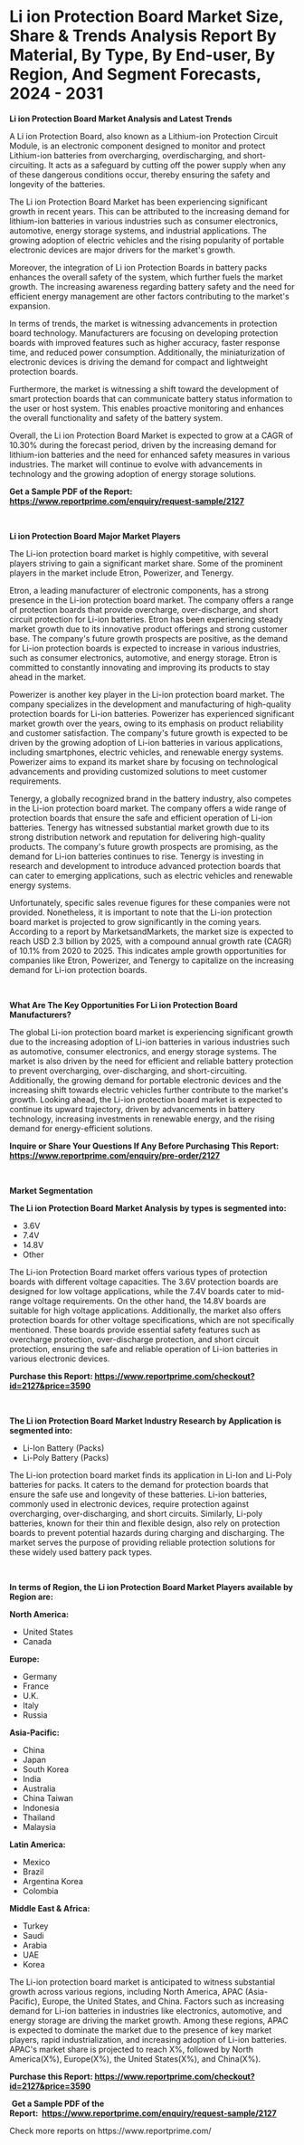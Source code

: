 <p><h1>Li ion Protection Board Market Size, Share & Trends Analysis Report By Material, By Type, By End-user, By Region, And Segment Forecasts, 2024 - 2031</h1></p><p><strong>Li ion Protection Board Market Analysis and Latest Trends</strong></p>
<p><p>A Li ion Protection Board, also known as a Lithium-ion Protection Circuit Module, is an electronic component designed to monitor and protect Lithium-ion batteries from overcharging, overdischarging, and short-circuiting. It acts as a safeguard by cutting off the power supply when any of these dangerous conditions occur, thereby ensuring the safety and longevity of the batteries.</p><p>The Li ion Protection Board Market has been experiencing significant growth in recent years. This can be attributed to the increasing demand for lithium-ion batteries in various industries such as consumer electronics, automotive, energy storage systems, and industrial applications. The growing adoption of electric vehicles and the rising popularity of portable electronic devices are major drivers for the market's growth.</p><p>Moreover, the integration of Li ion Protection Boards in battery packs enhances the overall safety of the system, which further fuels the market growth. The increasing awareness regarding battery safety and the need for efficient energy management are other factors contributing to the market's expansion.</p><p>In terms of trends, the market is witnessing advancements in protection board technology. Manufacturers are focusing on developing protection boards with improved features such as higher accuracy, faster response time, and reduced power consumption. Additionally, the miniaturization of electronic devices is driving the demand for compact and lightweight protection boards.</p><p>Furthermore, the market is witnessing a shift toward the development of smart protection boards that can communicate battery status information to the user or host system. This enables proactive monitoring and enhances the overall functionality and safety of the battery system.</p><p>Overall, the Li ion Protection Board Market is expected to grow at a CAGR of 10.30% during the forecast period, driven by the increasing demand for lithium-ion batteries and the need for enhanced safety measures in various industries. The market will continue to evolve with advancements in technology and the growing adoption of energy storage solutions.</p></p>
<p><strong>Get a Sample PDF of the Report:&nbsp; <a href="https://www.reportprime.com/enquiry/request-sample/2127">https://www.reportprime.com/enquiry/request-sample/2127</a></strong></p>
<p>&nbsp;</p>
<p><strong>Li ion Protection Board Major Market Players</strong></p>
<p><p>The Li-ion protection board market is highly competitive, with several players striving to gain a significant market share. Some of the prominent players in the market include Etron, Powerizer, and Tenergy.</p><p>Etron, a leading manufacturer of electronic components, has a strong presence in the Li-ion protection board market. The company offers a range of protection boards that provide overcharge, over-discharge, and short circuit protection for Li-ion batteries. Etron has been experiencing steady market growth due to its innovative product offerings and strong customer base. The company's future growth prospects are positive, as the demand for Li-ion protection boards is expected to increase in various industries, such as consumer electronics, automotive, and energy storage. Etron is committed to constantly innovating and improving its products to stay ahead in the market.</p><p>Powerizer is another key player in the Li-ion protection board market. The company specializes in the development and manufacturing of high-quality protection boards for Li-ion batteries. Powerizer has experienced significant market growth over the years, owing to its emphasis on product reliability and customer satisfaction. The company's future growth is expected to be driven by the growing adoption of Li-ion batteries in various applications, including smartphones, electric vehicles, and renewable energy systems. Powerizer aims to expand its market share by focusing on technological advancements and providing customized solutions to meet customer requirements.</p><p>Tenergy, a globally recognized brand in the battery industry, also competes in the Li-ion protection board market. The company offers a wide range of protection boards that ensure the safe and efficient operation of Li-ion batteries. Tenergy has witnessed substantial market growth due to its strong distribution network and reputation for delivering high-quality products. The company's future growth prospects are promising, as the demand for Li-ion batteries continues to rise. Tenergy is investing in research and development to introduce advanced protection boards that can cater to emerging applications, such as electric vehicles and renewable energy systems.</p><p>Unfortunately, specific sales revenue figures for these companies were not provided. Nonetheless, it is important to note that the Li-ion protection board market is projected to grow significantly in the coming years. According to a report by MarketsandMarkets, the market size is expected to reach USD 2.3 billion by 2025, with a compound annual growth rate (CAGR) of 10.1% from 2020 to 2025. This indicates ample growth opportunities for companies like Etron, Powerizer, and Tenergy to capitalize on the increasing demand for Li-ion protection boards.</p></p>
<p>&nbsp;</p>
<p><strong>What Are The Key Opportunities For Li ion Protection Board Manufacturers?</strong></p>
<p><p>The global Li-ion protection board market is experiencing significant growth due to the increasing adoption of Li-ion batteries in various industries such as automotive, consumer electronics, and energy storage systems. The market is also driven by the need for efficient and reliable battery protection to prevent overcharging, over-discharging, and short-circuiting. Additionally, the growing demand for portable electronic devices and the increasing shift towards electric vehicles further contribute to the market's growth. Looking ahead, the Li-ion protection board market is expected to continue its upward trajectory, driven by advancements in battery technology, increasing investments in renewable energy, and the rising demand for energy-efficient solutions.</p></p>
<p><strong>Inquire or Share Your Questions If Any Before Purchasing This Report: <a href="https://www.reportprime.com/enquiry/pre-order/2127">https://www.reportprime.com/enquiry/pre-order/2127</a></strong></p>
<p>&nbsp;</p>
<p><strong>Market Segmentation</strong></p>
<p><strong>The Li ion Protection Board Market Analysis by types is segmented into:</strong></p>
<p><ul><li>3.6V</li><li>7.4V</li><li>14.8V</li><li>Other</li></ul></p>
<p><p>The Li-ion Protection Board market offers various types of protection boards with different voltage capacities. The 3.6V protection boards are designed for low voltage applications, while the 7.4V boards cater to mid-range voltage requirements. On the other hand, the 14.8V boards are suitable for high voltage applications. Additionally, the market also offers protection boards for other voltage specifications, which are not specifically mentioned. These boards provide essential safety features such as overcharge protection, over-discharge protection, and short circuit protection, ensuring the safe and reliable operation of Li-ion batteries in various electronic devices.</p></p>
<p><strong>Purchase this Report:&nbsp;<a href="https://www.reportprime.com/checkout?id=2127&price=3590">https://www.reportprime.com/checkout?id=2127&price=3590</a></strong></p>
<p>&nbsp;</p>
<p><strong>The Li ion Protection Board Market Industry Research by Application is segmented into:</strong></p>
<p><ul><li>Li-Ion Battery (Packs)</li><li>Li-Poly Battery (Packs)</li></ul></p>
<p><p>The Li-ion protection board market finds its application in Li-Ion and Li-Poly batteries for packs. It caters to the demand for protection boards that ensure the safe use and longevity of these batteries. Li-ion batteries, commonly used in electronic devices, require protection against overcharging, over-discharging, and short circuits. Similarly, Li-poly batteries, known for their thin and flexible design, also rely on protection boards to prevent potential hazards during charging and discharging. The market serves the purpose of providing reliable protection solutions for these widely used battery pack types.</p></p>
<p>&nbsp;</p>
<p><strong>In terms of Region, the Li ion Protection Board Market Players available by Region are:</strong></p>
<p>
    <p> <strong> North America: </strong>
        <ul>
            <li>United States</li>
            <li>Canada</li>
        </ul>
        </p> 
    <p> <strong> Europe: </strong>
        <ul>
            <li>Germany</li>
            <li>France</li>
            <li>U.K.</li>
            <li>Italy</li>
            <li>Russia</li>
        </ul>
        </p> 
    <p> <strong> Asia-Pacific: </strong>
        <ul>
            <li>China</li>
            <li>Japan</li>
            <li>South Korea</li>
            <li>India</li>
            <li>Australia</li>
            <li>China Taiwan</li>
            <li>Indonesia</li>
            <li>Thailand</li>
            <li>Malaysia</li>
        </ul>
        </p> 
    <p> <strong> Latin America: </strong>
        <ul>
            <li>Mexico</li>
            <li>Brazil</li>
            <li>Argentina Korea</li>
            <li>Colombia</li>
        </ul>
        </p> 
    <p> <strong> Middle East & Africa: </strong>
        <ul>
            <li>Turkey</li>
            <li>Saudi</li>
            <li>Arabia</li>
            <li>UAE</li>
            <li>Korea</li>
        </ul>
    </p>
    </p>
<p><p>The Li-ion protection board market is anticipated to witness substantial growth across various regions, including North America, APAC (Asia-Pacific), Europe, the United States, and China. Factors such as increasing demand for Li-ion batteries in industries like electronics, automotive, and energy storage are driving the market growth. Among these regions, APAC is expected to dominate the market due to the presence of key market players, rapid industrialization, and increasing adoption of Li-ion batteries. APAC's market share is projected to reach X%, followed by North America(X%), Europe(X%), the United States(X%), and China(X%).</p></p>
<p><strong>Purchase this Report: <a href="https://www.reportprime.com/checkout?id=2127&price=3590">https://www.reportprime.com/checkout?id=2127&price=3590</a></strong></p>
<p>&nbsp;<strong>Get a Sample PDF of the Report:&nbsp;&nbsp;<a href="https://www.reportprime.com/enquiry/request-sample/2127">https://www.reportprime.com/enquiry/request-sample/2127</a></strong></p>
<p><strong></strong></p>
<p>Check more reports on https://www.reportprime.com/</p>